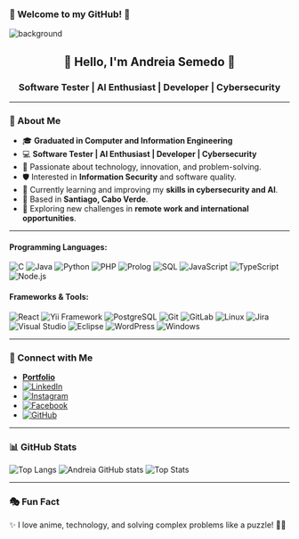 ### 🖤 Welcome to my GitHub! 🖤 
![background](https://github.com/user-attachments/assets/da46c968-8729-4145-9b7e-8c2a240c06f3)
<h2 align="center">🌙 Hello, I'm Andreia Semedo 🌟</h2>
<h3 align="center">Software Tester | AI Enthusiast | Developer | Cybersecurity </h3>

---

### 🌸 About Me

- 🎓 **Graduated in Computer and Information Engineering**
- 💻 **Software Tester | AI Enthusiast | Developer | Cybersecurity**
- 🚀 Passionate about technology, innovation, and problem-solving.
- 🛡️ Interested in **Information Security** and software quality.
- 🔬 Currently learning and improving my **skills in cybersecurity and AI**.
- 📍 Based in **Santiago, Cabo Verde**.
- 🌱 Exploring new challenges in **remote work and international opportunities**.

---

#### **Programming Languages:**
![C](https://img.shields.io/badge/-C-00599C?style=flat-square&logo=c&logoColor=white)
![Java](https://img.shields.io/badge/-Java-007396?style=flat-square&logo=java)
![Python](https://img.shields.io/badge/-Python-3776AB?style=flat-square&logo=python&logoColor=white)
![PHP](https://img.shields.io/badge/-PHP-777BB4?style=flat-square&logo=php&logoColor=white)
![Prolog](https://img.shields.io/badge/-Prolog-FF4B00?style=flat-square&logo=prolog&logoColor=white)
![SQL](https://img.shields.io/badge/-SQL-4479A1?style=flat-square&logo=mysql&logoColor=white)
![JavaScript](https://img.shields.io/badge/-JavaScript-F7DF1E?style=flat-square&logo=javascript&logoColor=black)
![TypeScript](https://img.shields.io/badge/TypeScript-007ACC?style=flat-square&logo=typescript&logoColor=white)
![Node.js](https://img.shields.io/badge/Node.js-43853D?style=flat-square&logo=node.js&logoColor=white)

#### **Frameworks & Tools:**
![React](https://img.shields.io/badge/-React-61DAFB?style=flat-square&logo=react&logoColor=black)
![Yii Framework](https://img.shields.io/badge/-Yii-808080?style=flat-square&logo=yii&logoColor=white)
![PostgreSQL](https://img.shields.io/badge/-PostgreSQL-336791?style=flat-square&logo=postgresql&logoColor=white)
![Git](https://img.shields.io/badge/-Git-F05032?style=flat-square&logo=git&logoColor=white)
![GitLab](https://img.shields.io/badge/-GitLab-FCA121?style=flat-square&logo=gitlab)
![Linux](https://img.shields.io/badge/-Linux-FCC624?style=flat-square&logo=linux&logoColor=black)
![Jira](https://img.shields.io/badge/Jira-0052CC?style=flat-square&logo=Jira&logoColor=white)
![Visual Studio](https://img.shields.io/badge/Visual_Studio-5C2D91?style=flat-square&logo=visual%20studio&logoColor=white)
![Eclipse](https://img.shields.io/badge/Eclipse-2C2255?style=flat-square&logo=eclipse&logoColor=white)
![WordPress](https://img.shields.io/badge/Wordpress-21759B?style=flat-square&logo=wordpress&logoColor=white)
![Windows](https://img.shields.io/badge/Windows-0078D6?style=flat-square&logo=windows&logoColor=white)

---

### 📲 Connect with Me

- **[Portfolio](https://andreiasemedo.bio/)**
- [![LinkedIn](https://img.shields.io/badge/LinkedIn-0077B5?style=flat-square&logo=linkedin&logoColor=white)](https://www.linkedin.com/in/andreia-semedo-a6410b234/)
- [![Instagram](https://img.shields.io/badge/Instagram-E4405F?style=flat-square&logo=instagram&logoColor=white)](https://www.instagram.com/_andrah__/)
- [![Facebook](https://img.shields.io/badge/Facebook-1877F2?style=flat-square&logo=facebook&logoColor=white)](https://www.facebook.com/andreia.semedo.986/)
- [![GitHub](https://img.shields.io/badge/GitHub-100000?style=flat-square&logo=github&logoColor=white)](https://github.com/Andreia797)

---

### 📊 GitHub Stats
![Top Langs](https://github-readme-stats.vercel.app/api/top-langs/?username=andreia797&hide_border=false&include_all_commits=true&count_private=false&layout=compact)
![Andreia GitHub stats](https://github-readme-stats.vercel.app/api?username=andreia797&custom_title=Andreia's%20GitHub%20statistics&show_icons=true&theme=shadow_green&rank_icon=percentile&include_all_commits=true&theme=transparent)
![Top Stats](https://github-readme-streak-stats.herokuapp.com/?user=andreia797&hide_border=false)





---
### 🎭 Fun Fact

✨ I love anime, technology, and solving complex problems like a puzzle! 🧩💡

